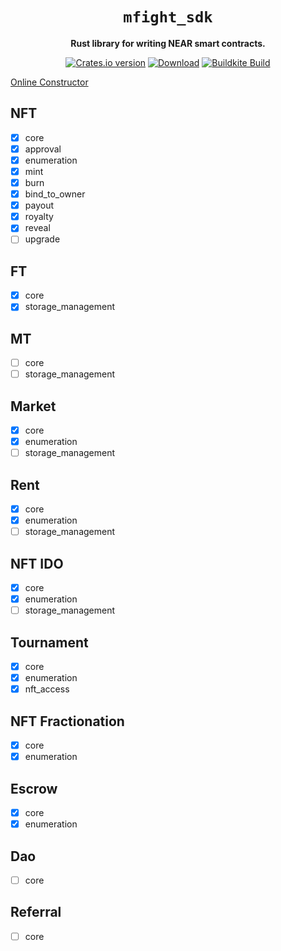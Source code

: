 <div align="center">

  <h1><code>mfight_sdk</code></h1>

  <p>
    <strong>Rust library for writing NEAR smart contracts.</strong>
  </p>

  <p>
    <a href="https://crates.io/crates/mfight_sdk"><img src="https://img.shields.io/crates/v/mfight_sdk.svg?style=flat-square" alt="Crates.io version" /></a>
    <a href="https://crates.io/crates/mfight_sdk"><img src="https://img.shields.io/crates/d/mfight_sdk.svg?style=flat-square" alt="Download" /></a>
    <a href="https://buildkite.com/nearprotocol/mfight_sdk-rs"><img src="https://badge.buildkite.com/3bdfe06edbbfe67700833f865fe573b9ac6db517392bfc97dc.svg" alt="Buildkite Build" /></a>
  </p>
</div>

[Online Constructor](https://near-constructor.vercel.app/)

## NFT
- [x] core
- [x] approval
- [x] enumeration
- [x] mint
- [x] burn
- [x] bind_to_owner
- [x] payout
- [x] royalty
- [x] reveal
- [ ] upgrade

## FT
- [x] core
- [x] storage_management

## MT
- [ ] core
- [ ] storage_management

## Market
- [x] core
- [x] enumeration
- [ ] storage_management

## Rent
- [x] core
- [x] enumeration
- [ ] storage_management

## NFT IDO
- [x] core
- [x] enumeration
- [ ] storage_management

## Tournament
- [x] core
- [x] enumeration
- [x] nft_access

## NFT Fractionation
- [x] core
- [x] enumeration

## Escrow
- [x] core
- [x] enumeration

## Dao
- [ ] core

## Referral
- [ ] core

